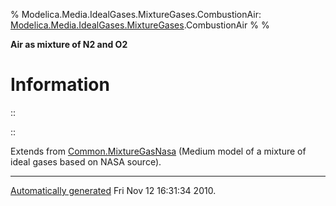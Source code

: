 % Modelica.Media.IdealGases.MixtureGases.CombustionAir:
  [Modelica.Media.IdealGases.MixtureGases](Modelica_Media_IdealGases_MixtureGases.html#Modelica.Media.IdealGases.MixtureGases).CombustionAir
% 
% 

**Air as mixture of N2 and O2**

Information
===========

::

::

Extends from
[Common.MixtureGasNasa](Modelica_Media_IdealGases_Common_MixtureGasNasa.html#Modelica.Media.IdealGases.Common.MixtureGasNasa)
(Medium model of a mixture of ideal gases based on NASA source).

* * * * *

[Automatically generated](http://www.3ds.com/) Fri Nov 12 16:31:34 2010.
